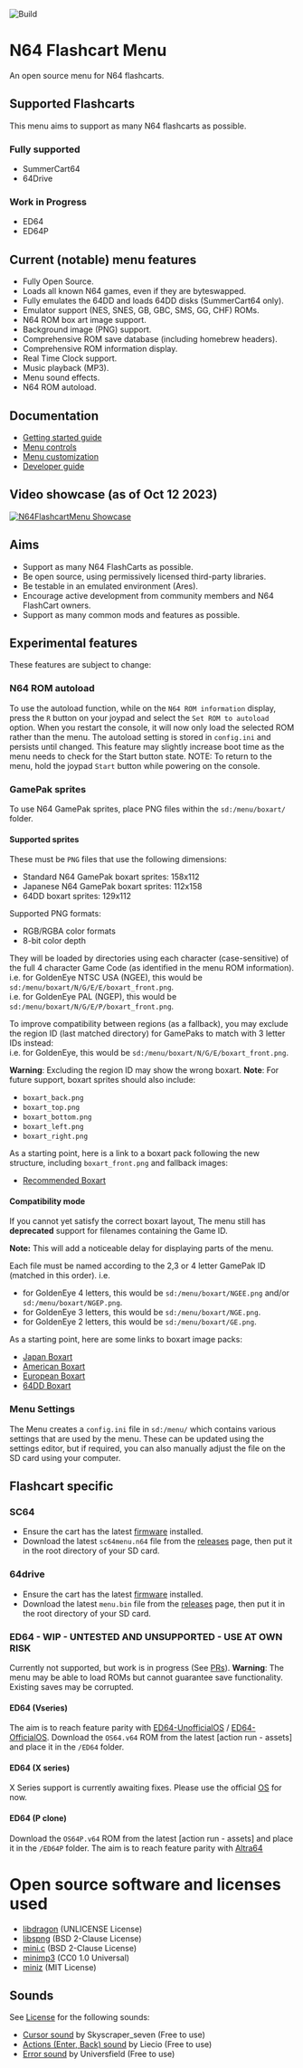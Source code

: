 ![Build](https://github.com/polprzewodnikowy/N64FlashcartMenu/actions/workflows/build.yml/badge.svg)

# N64 Flashcart Menu
An open source menu for N64 flashcarts.

## Supported Flashcarts
This menu aims to support as many N64 flashcarts as possible.

### Fully supported
* SummerCart64
* 64Drive

### Work in Progress
* ED64
* ED64P


## Current (notable) menu features
* Fully Open Source.
* Loads all known N64 games, even if they are byteswapped.
* Fully emulates the 64DD and loads 64DD disks (SummerCart64 only).
* Emulator support (NES, SNES, GB, GBC, SMS, GG, CHF) ROMs.
* N64 ROM box art image support.
* Background image (PNG) support.
* Comprehensive ROM save database (including homebrew headers).
* Comprehensive ROM information display.
* Real Time Clock support.
* Music playback (MP3).
* Menu sound effects.
* N64 ROM autoload.


## Documentation
* [Getting started guide](./docs/00_getting_started_sd.md)
* [Menu controls](./docs/01_menu_controls.md)
* [Menu customization](./docs/07_menu_customization.md)
* [Developer guide](./docs/99_developer_guide.md)

## Video showcase (as of Oct 12 2023)
[![N64FlashcartMenu Showcase](http://img.youtube.com/vi/6CKImHTifDA/0.jpg)](http://www.youtube.com/watch?v=6CKImHTifDA "N64FlashcartMenu Showcase (Oct 12 2023)")


## Aims
* Support as many N64 FlashCarts as possible.
* Be open source, using permissively licensed third-party libraries.
* Be testable in an emulated environment (Ares).
* Encourage active development from community members and N64 FlashCart owners.
* Support as many common mods and features as possible.


## Experimental features
These features are subject to change:

### N64 ROM autoload
To use the autoload function, while on the `N64 ROM information` display, press the `R` button on your joypad and select the `Set ROM to autoload` option. When you restart the console, it will now only load the selected ROM rather than the menu.
The autoload setting is stored in `config.ini` and persists until changed. This feature may slightly increase boot time as the menu needs to check for the Start button state.
NOTE: To return to the menu, hold the joypad `Start` button while powering on the console.

### GamePak sprites
To use N64 GamePak sprites, place PNG files within the `sd:/menu/boxart/` folder.

#### Supported sprites
These must be `PNG` files that use the following dimensions:
* Standard N64 GamePak boxart sprites: 158x112
* Japanese N64 GamePak boxart sprites: 112x158
* 64DD boxart sprites: 129x112

Supported PNG formats:
* RGB/RGBA color formats
* 8-bit color depth

They will be loaded by directories using each character (case-sensitive) of the full 4 character Game Code (as identified in the menu ROM information).  
i.e. for GoldenEye NTSC USA (NGEE), this would be `sd:/menu/boxart/N/G/E/E/boxart_front.png`.  
i.e. for GoldenEye PAL (NGEP), this would be `sd:/menu/boxart/N/G/E/P/boxart_front.png`.  

To improve compatibility between regions (as a fallback), you may exclude the region ID (last matched directory) for GamePaks to match with 3 letter IDs instead:  
i.e. for GoldenEye, this would be `sd:/menu/boxart/N/G/E/boxart_front.png`.

**Warning**: Excluding the region ID may show the wrong boxart.
**Note**: For future support, boxart sprites should also include:
* `boxart_back.png`
* `boxart_top.png`
* `boxart_bottom.png`
* `boxart_left.png`
* `boxart_right.png`

As a starting point, here is a link to a boxart pack following the new structure, including `boxart_front.png` and fallback images:
* [Recommended Boxart](https://drive.google.com/file/d/1IpCmFqmGgGwKKmlRBxYObfFR9XywaC6n/view?usp=drive_link)


#### Compatibility mode
If you cannot yet satisfy the correct boxart layout, The menu still has **deprecated** support for filenames containing the Game ID.

**Note:** This will add a noticeable delay for displaying parts of the menu.

Each file must be named according to the 2,3 or 4 letter GamePak ID (matched in this order).
i.e.
* for GoldenEye 4 letters, this would be `sd:/menu/boxart/NGEE.png` and/or `sd:/menu/boxart/NGEP.png`.
* for GoldenEye 3 letters, this would be `sd:/menu/boxart/NGE.png`.
* for GoldenEye 2 letters, this would be `sd:/menu/boxart/GE.png`.


As a starting point, here are some links to boxart image packs:
* [Japan Boxart](https://mega.nz/file/KyJR0B6B#ERabLautAVPaqJTIdBSv4ghbudNhK7hnEr2ZS1Q6ub0)
* [American Boxart](https://mega.nz/file/rugAFYSQ#JHfgCU2amzNVpC4S6enP3vg--wtAAwsziKa7cej6QCc)
* [European Boxart](https://mega.nz/file/OmIV3aAK#kOWdutK1_41ffN64R6thbU7HEPR_M9qO0YM2mNG6RbQ)
* [64DD Boxart](https://mega.nz/file/ay5wQIxJ#k3PF-VMLrZJxJTr-BOaOKa2TBIK7c2t4zwbdshsQl40)


### Menu Settings
The Menu creates a `config.ini` file in `sd:/menu/` which contains various settings that are used by the menu.
These can be updated using the settings editor, but if required, you can also manually adjust the file on the SD card using your computer.


## Flashcart specific

### SC64
* Ensure the cart has the latest [firmware](https://github.com/Polprzewodnikowy/SummerCart64/releases/latest) installed.
* Download the latest `sc64menu.n64` file from the [releases](https://github.com/Polprzewodnikowy/N64FlashcartMenu/releases/) page, then put it in the root directory of your SD card.


### 64drive
* Ensure the cart has the latest [firmware](https://64drive.retroactive.be/support.php) installed.
* Download the latest `menu.bin` file from the [releases](https://github.com/Polprzewodnikowy/N64FlashcartMenu/releases/) page, then put it in the root directory of your SD card.


### ED64 - WIP - UNTESTED AND UNSUPPORTED - USE AT OWN RISK
Currently not supported, but work is in progress (See [PRs](https://github.com/Polprzewodnikowy/N64FlashcartMenu/pulls)).
**Warning**: The menu may be able to load ROMs but cannot guarantee save functionality. Existing saves may be corrupted.

#### ED64 (Vseries)
The aim is to reach feature parity with [ED64-UnofficialOS](https://github.com/n64-tools/ED64-UnofficialOS-binaries) / [ED64-OfficialOS](https://krikzz.com/pub/support/everdrive-64/v2x-v3x/os-bin/).
Download the `OS64.v64` ROM from the latest [action run - assets] and place it in the `/ED64` folder.

#### ED64 (X series)
X Series support is currently awaiting fixes. Please use the official [OS](https://krikzz.com/pub/support/everdrive-64/x-series/OS/) for now.

#### ED64 (P clone)
Download the `OS64P.v64` ROM from the latest [action run - assets] and place it in the `/ED64P` folder.
The aim is to reach feature parity with [Altra64](https://github.com/networkfusion/altra64)


# Open source software and licenses used

* [libdragon](https://github.com/DragonMinded/libdragon) (UNLICENSE License)
* [libspng](https://github.com/randy408/libspng) (BSD 2-Clause License)
* [mini.c](https://github.com/univrsal/mini.c) (BSD 2-Clause License)
* [minimp3](https://github.com/lieff/minimp3) (CC0 1.0 Universal)
* [miniz](https://github.com/richgel999/miniz) (MIT License)

## Sounds
See [License](https://pixabay.com/en/service/license-summary/) for the following sounds:
* [Cursor sound](https://pixabay.com/en/sound-effects/click-buttons-ui-menu-sounds-effects-button-7-203601/) by Skyscraper_seven (Free to use)
* [Actions (Enter, Back) sound](https://pixabay.com/en/sound-effects/menu-button-user-interface-pack-190041/) by Liecio (Free to use)
* [Error sound](https://pixabay.com/en/sound-effects/error-call-to-attention-129258/) by Universfield (Free to use)
